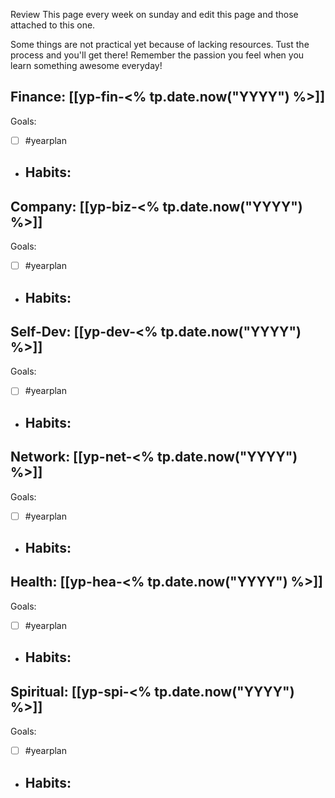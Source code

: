 Review This page every week on sunday and edit this page and those attached to this one. 

Some things are not practical yet because of lacking resources. Tust the process and you'll get there! Remember the passion you feel when you learn something awesome everyday!

## Finance: [[yp-fin-<% tp.date.now("YYYY") %>]] 
Goals:
- [ ] #yearplan 
- Habits:
	- 
## Company: [[yp-biz-<% tp.date.now("YYYY") %>]]
Goals:
- [ ] #yearplan  
- Habits:
	- 
## Self-Dev: [[yp-dev-<% tp.date.now("YYYY") %>]]
Goals:
- [ ] #yearplan  
- Habits:
	- 
## Network: [[yp-net-<% tp.date.now("YYYY") %>]]
Goals:
- [ ] #yearplan 
- Habits:
	- 
## Health: [[yp-hea-<% tp.date.now("YYYY") %>]]
Goals:
- [ ] #yearplan  
- Habits:
	- 
## Spiritual: [[yp-spi-<% tp.date.now("YYYY") %>]]
Goals:
- [ ] #yearplan  
- Habits:
	- 
